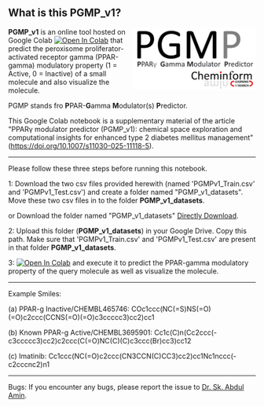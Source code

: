 ## What is this PGMP_v1?

<img src="https://github.com/Amincheminfom/PGMP_v1/blob/main/PGMP_logo.jpg?raw=1" alt="pDILI Logo" width="250" align="right"/>

**PGMP_v1** is an online tool hosted on Google Colab [![Open In Colab](https://colab.research.google.com/assets/colab-badge.svg)](https://colab.research.google.com/drive/1olKS2e1Z27vD-0cwTz8DEgV4a--Ur27D#scrollTo=56oA9WQHE1_d) that predict the peroxisome proliferator-activated receptor gamma (PPAR-gamma) modulatory property (1 = Active, 0 = Inactive) of a small molecule and also visualize the molecule.

PGMP stands fro **P**PAR-**G**amma **M**odulator(s) **P**redictor.

This Google Colab notebook is a supplementary material of the article "PPARγ modulator predictor (PGMP_v1): chemical space exploration and computational insights for enhanced type 2 diabetes mellitus management" (https://doi.org/10.1007/s11030-025-11118-5).

---
Please follow these three steps before running this notebook.

1: Download the two csv files provided herewith (named 'PGMPv1_Train.csv' and 'PGMPv1_Test.csv') and create a folder named "PGMP_v1_datasets". Move these two csv files in to the folder **PGMP_v1_datasets**.

or Download the folder named "PGMP_v1_datasets" [Directly Download](https://drive.google.com/drive/folders/1jL34B1yuN6UlADfpmmMXDW7WFXBqlW6S?usp=sharing).

2: Upload this folder (**PGMP_v1_datasets**) in your Google Drive. Copy this path. Make sure that 'PGMPv1_Train.csv' and 'PGMPv1_Test.csv' are present in that folder **PGMP_v1_datasets**.

3: [![Open In Colab](https://colab.research.google.com/assets/colab-badge.svg)](https://colab.research.google.com/drive/1olKS2e1Z27vD-0cwTz8DEgV4a--Ur27D#scrollTo=56oA9WQHE1_d) and execute it to predict the PPAR-gamma modulatory property of the query molecule as well as visualize the molecule.

---
Example Smiles:

(a) PPAR-g Inactive/CHEMBL465746: COc1ccc(NC(=S)NS(=O)(=O)c2ccc(CCNS(=O)(=O)c3ccccc3)cc2)cc1

(b) Known PPAR-g Active/CHEMBL3695901: Cc1c(C)n(Cc2ccc(-c3ccccc3)cc2)c2ccc(C(=O)NC(C)(C)c3ccc(Br)cc3)cc12

(c) Imatinib: Cc1ccc(NC(=O)c2ccc(CN3CCN(C)CC3)cc2)cc1Nc1nccc(-c2cccnc2)n1

---
Bugs: If you encounter any bugs, please report the issue to [Dr. Sk. Abdul Amin](mailto:pharmacist.amin@gmail.com).
